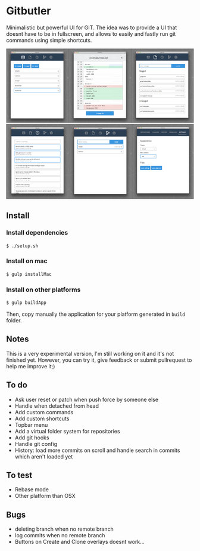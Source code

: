 Gitbutler
=========

Minimalistic but powerful UI for GIT. The idea was to provide a UI that doesnt have to be in fullscreen, and allows to easily and fastly run git commands using simple shortcuts.

![123](screenshots/123.png)
![456](screenshots/456.png)

Install
-------

### Install dependencies

```sh
$ ./setup.sh
```

### Install on mac

```sh
$ gulp installMac
```

### Install on other platforms

```sh
$ gulp buildApp
```

Then, copy manually the application for your platform generated in `build` folder.

Notes
-----

This is a very experimental version, I'm still working on it and it's not finished yet. However, you can try it, give feedback or submit pullrequest to help me improve it;)

To do
-----

- Ask user reset or patch when push force by someone else
- Handle when detached from head
- Add custom commands
- Add custom shortcuts
- Topbar menu
- Add a virtual folder system for repositories
- Add git hooks
- Handle git config
- History: load more commits on scroll and handle search in commits which aren't loaded yet

To test
-------

- Rebase mode
- Other platform than OSX

Bugs
----

- deleting branch when no remote branch
- log commits when no remote branch
- Buttons on Create and Clone overlays doesnt work...
